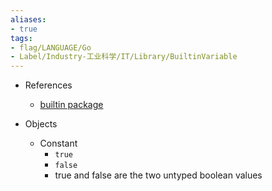 ```yaml
---
aliases:
- true
tags:
- flag/LANGUAGE/Go
- Label/Industry-工业科学/IT/Library/BuiltinVariable
---
```


- References
    - [builtin package](https://pkg.go.dev/builtin)

- Objects
    - Constant
        - `true`
        - `false`
        - true and false are the two untyped boolean values
